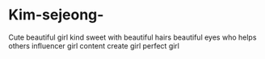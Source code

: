 # Kim-sejeong-
Cute beautiful girl kind sweet with beautiful hairs beautiful eyes who helps others influencer girl content create girl perfect girl 
